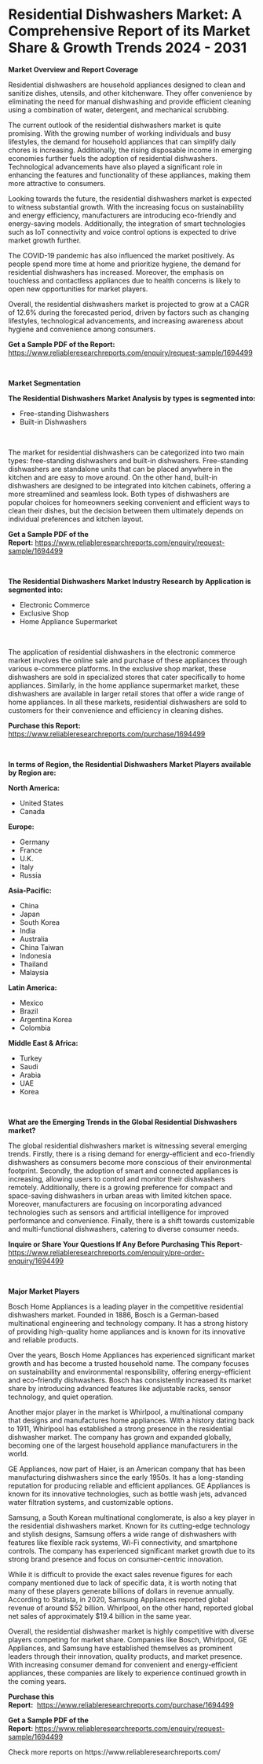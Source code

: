 <p><h1>Residential Dishwashers Market: A Comprehensive Report of its Market Share & Growth Trends 2024 - 2031</h1></p><p><strong>Market Overview and Report Coverage</strong></p>
<p><p>Residential dishwashers are household appliances designed to clean and sanitize dishes, utensils, and other kitchenware. They offer convenience by eliminating the need for manual dishwashing and provide efficient cleaning using a combination of water, detergent, and mechanical scrubbing.</p><p>The current outlook of the residential dishwashers market is quite promising. With the growing number of working individuals and busy lifestyles, the demand for household appliances that can simplify daily chores is increasing. Additionally, the rising disposable income in emerging economies further fuels the adoption of residential dishwashers. Technological advancements have also played a significant role in enhancing the features and functionality of these appliances, making them more attractive to consumers.</p><p>Looking towards the future, the residential dishwashers market is expected to witness substantial growth. With the increasing focus on sustainability and energy efficiency, manufacturers are introducing eco-friendly and energy-saving models. Additionally, the integration of smart technologies such as IoT connectivity and voice control options is expected to drive market growth further.</p><p>The COVID-19 pandemic has also influenced the market positively. As people spend more time at home and prioritize hygiene, the demand for residential dishwashers has increased. Moreover, the emphasis on touchless and contactless appliances due to health concerns is likely to open new opportunities for market players.</p><p>Overall, the residential dishwashers market is projected to grow at a CAGR of 12.6% during the forecasted period, driven by factors such as changing lifestyles, technological advancements, and increasing awareness about hygiene and convenience among consumers.</p></p>
<p><strong>Get a Sample PDF of the Report:</strong> <a href="https://www.reliableresearchreports.com/enquiry/request-sample/1694499">https://www.reliableresearchreports.com/enquiry/request-sample/1694499</a></p>
<p>&nbsp;</p>
<p><strong>Market Segmentation</strong></p>
<p><strong>The Residential Dishwashers Market Analysis by types is segmented into:</strong></p>
<p><ul><li>Free-standing Dishwashers</li><li>Built-in Dishwashers</li></ul></p>
<p>&nbsp;</p>
<p><p>The market for residential dishwashers can be categorized into two main types: free-standing dishwashers and built-in dishwashers. Free-standing dishwashers are standalone units that can be placed anywhere in the kitchen and are easy to move around. On the other hand, built-in dishwashers are designed to be integrated into kitchen cabinets, offering a more streamlined and seamless look. Both types of dishwashers are popular choices for homeowners seeking convenient and efficient ways to clean their dishes, but the decision between them ultimately depends on individual preferences and kitchen layout.</p></p>
<p><strong>Get a Sample PDF of the Report:</strong>&nbsp;<a href="https://www.reliableresearchreports.com/enquiry/request-sample/1694499">https://www.reliableresearchreports.com/enquiry/request-sample/1694499</a></p>
<p>&nbsp;</p>
<p><strong>The Residential Dishwashers Market Industry Research by Application is segmented into:</strong></p>
<p><ul><li>Electronic Commerce</li><li>Exclusive Shop</li><li>Home Appliance Supermarket</li></ul></p>
<p>&nbsp;</p>
<p><p>The application of residential dishwashers in the electronic commerce market involves the online sale and purchase of these appliances through various e-commerce platforms. In the exclusive shop market, these dishwashers are sold in specialized stores that cater specifically to home appliances. Similarly, in the home appliance supermarket market, these dishwashers are available in larger retail stores that offer a wide range of home appliances. In all these markets, residential dishwashers are sold to customers for their convenience and efficiency in cleaning dishes.</p></p>
<p><strong>Purchase this Report:</strong>&nbsp; <a href="https://www.reliableresearchreports.com/purchase/1694499">https://www.reliableresearchreports.com/purchase/1694499</a></p>
<p>&nbsp;</p>
<p><strong>In terms of Region, the Residential Dishwashers Market Players available by Region are:</strong></p>
<p>
    <p> <strong> North America: </strong>
        <ul>
            <li>United States</li>
            <li>Canada</li>
        </ul>
        </p> 
    <p> <strong> Europe: </strong>
        <ul>
            <li>Germany</li>
            <li>France</li>
            <li>U.K.</li>
            <li>Italy</li>
            <li>Russia</li>
        </ul>
        </p> 
    <p> <strong> Asia-Pacific: </strong>
        <ul>
            <li>China</li>
            <li>Japan</li>
            <li>South Korea</li>
            <li>India</li>
            <li>Australia</li>
            <li>China Taiwan</li>
            <li>Indonesia</li>
            <li>Thailand</li>
            <li>Malaysia</li>
        </ul>
        </p> 
    <p> <strong> Latin America: </strong>
        <ul>
            <li>Mexico</li>
            <li>Brazil</li>
            <li>Argentina Korea</li>
            <li>Colombia</li>
        </ul>
        </p> 
    <p> <strong> Middle East & Africa: </strong>
        <ul>
            <li>Turkey</li>
            <li>Saudi</li>
            <li>Arabia</li>
            <li>UAE</li>
            <li>Korea</li>
        </ul>
    </p>
    </p>
<p>&nbsp;</p>
<p><strong>What are the Emerging Trends in the Global Residential Dishwashers market?</strong></p>
<p><p>The global residential dishwashers market is witnessing several emerging trends. Firstly, there is a rising demand for energy-efficient and eco-friendly dishwashers as consumers become more conscious of their environmental footprint. Secondly, the adoption of smart and connected appliances is increasing, allowing users to control and monitor their dishwashers remotely. Additionally, there is a growing preference for compact and space-saving dishwashers in urban areas with limited kitchen space. Moreover, manufacturers are focusing on incorporating advanced technologies such as sensors and artificial intelligence for improved performance and convenience. Finally, there is a shift towards customizable and multi-functional dishwashers, catering to diverse consumer needs.</p></p>
<p><strong>Inquire or Share Your Questions If Any Before Purchasing This Report</strong>- <a href="https://www.reliableresearchreports.com/enquiry/pre-order-enquiry/1694499">https://www.reliableresearchreports.com/enquiry/pre-order-enquiry/1694499</a></p>
<p>&nbsp;</p>
<p><strong>Major Market Players</strong></p>
<p><p>Bosch Home Appliances is a leading player in the competitive residential dishwashers market. Founded in 1886, Bosch is a German-based multinational engineering and technology company. It has a strong history of providing high-quality home appliances and is known for its innovative and reliable products.</p><p>Over the years, Bosch Home Appliances has experienced significant market growth and has become a trusted household name. The company focuses on sustainability and environmental responsibility, offering energy-efficient and eco-friendly dishwashers. Bosch has consistently increased its market share by introducing advanced features like adjustable racks, sensor technology, and quiet operation.</p><p>Another major player in the market is Whirlpool, a multinational company that designs and manufactures home appliances. With a history dating back to 1911, Whirlpool has established a strong presence in the residential dishwasher market. The company has grown and expanded globally, becoming one of the largest household appliance manufacturers in the world.</p><p>GE Appliances, now part of Haier, is an American company that has been manufacturing dishwashers since the early 1950s. It has a long-standing reputation for producing reliable and efficient appliances. GE Appliances is known for its innovative technologies, such as bottle wash jets, advanced water filtration systems, and customizable options.</p><p>Samsung, a South Korean multinational conglomerate, is also a key player in the residential dishwashers market. Known for its cutting-edge technology and stylish designs, Samsung offers a wide range of dishwashers with features like flexible rack systems, Wi-Fi connectivity, and smartphone controls. The company has experienced significant market growth due to its strong brand presence and focus on consumer-centric innovation.</p><p>While it is difficult to provide the exact sales revenue figures for each company mentioned due to lack of specific data, it is worth noting that many of these players generate billions of dollars in revenue annually. According to Statista, in 2020, Samsung Appliances reported global revenue of around $52 billion. Whirlpool, on the other hand, reported global net sales of approximately $19.4 billion in the same year.</p><p>Overall, the residential dishwasher market is highly competitive with diverse players competing for market share. Companies like Bosch, Whirlpool, GE Appliances, and Samsung have established themselves as prominent leaders through their innovation, quality products, and market presence. With increasing consumer demand for convenient and energy-efficient appliances, these companies are likely to experience continued growth in the coming years.</p></p>
<p><strong>Purchase this Report:</strong>&nbsp;&nbsp;<a href="https://www.reliableresearchreports.com/purchase/1694499">https://www.reliableresearchreports.com/purchase/1694499</a></p>
<p></p>
<p><strong>Get a Sample PDF of the Report:</strong>&nbsp;<a href="https://www.reliableresearchreports.com/enquiry/request-sample/1694499">https://www.reliableresearchreports.com/enquiry/request-sample/1694499</a></p>
<p>Check more reports on https://www.reliableresearchreports.com/</p>